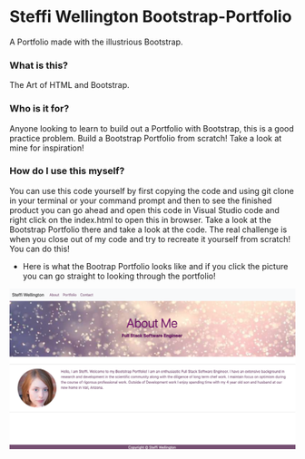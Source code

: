# Steffi Wellington Bootstrap-Portfolio
A Portfolio made with the illustrious Bootstrap.

### What is this?
The Art of HTML and Bootstrap.


### Who is it for?
Anyone looking to learn to build out a Portfolio with Bootstrap, this is a good practice problem. Build a Bootstrap Portfolio from scratch! Take a look at mine for inspiration! 

### How do I use this myself?
You can use this code yourself by first copying the code and using git clone in your terminal or your command prompt and then to see the finished product you can go ahead and open this code in Visual Studio code and right click on the index.html to open this in browser. Take a look at the Bootstrap Portfolio there and take a look at the code. The real challenge is when you close out of my code and try to recreate it yourself from scratch! You can do this!


 * Here is what the Bootrap Portfolio looks like and if you click the picture you can go straight to looking through the portfolio!
<a href="https://steffibarghout.github.io/Bootstrap-Portfolio/" target="_blank">
    <img src="images/Bootstrap-Portfolio.png" alt="BootstrapPortfolio">
</a>
